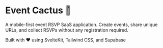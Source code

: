 # Event Cactus 🌵

A mobile-first event RSVP SaaS application. Create events, share unique URLs, and collect RSVPs without any registration required.

Built with ❤️ using SvelteKit, Tailwind CSS, and Supabase
